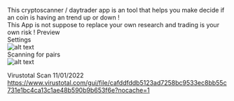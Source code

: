 This cryptoscanner / daytrader app is an tool that helps you make decide if an coin is having an trend up or down ! <br >
This App is not suppose to replace your own research and trading is your own risk !
Preview <br />
Settings <br />
![alt text](https://i.ibb.co/26NdZp3/ssss.png)
<br />
Scanning for pairs <br />
![alt text](https://i.ibb.co/qrGkvYt/image.png)


Virustotal Scan 11/01/2022
https://www.virustotal.com/gui/file/cafddfddb5123ad7258bc9533ec8bb55c731e1bc4ca13c1ae48b590b9b653f6e?nocache=1


